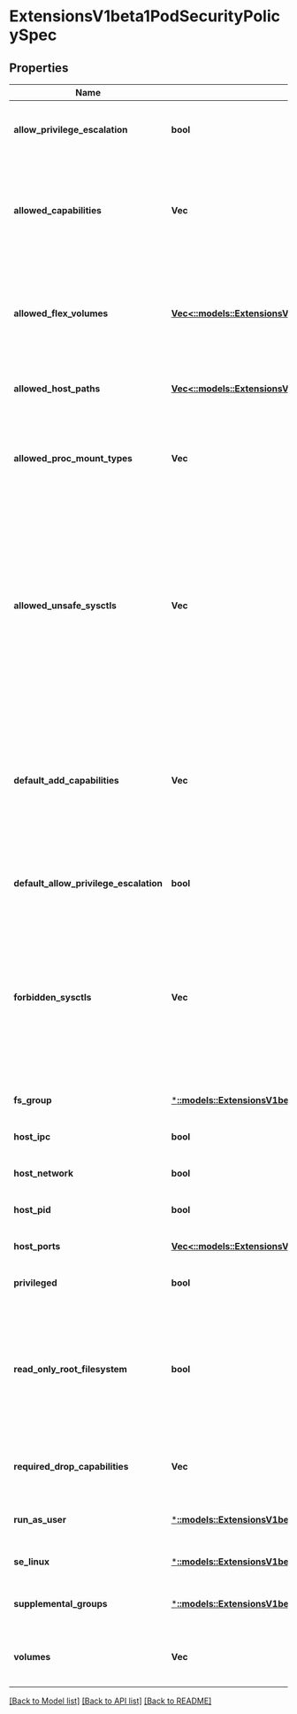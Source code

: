 # ExtensionsV1beta1PodSecurityPolicySpec

## Properties
Name | Type | Description | Notes
------------ | ------------- | ------------- | -------------
**allow_privilege_escalation** | **bool** | allowPrivilegeEscalation determines if a pod can request to allow privilege escalation. If unspecified, defaults to true. | [optional] [default to null]
**allowed_capabilities** | **Vec<String>** | allowedCapabilities is a list of capabilities that can be requested to add to the container. Capabilities in this field may be added at the pod author&#39;s discretion. You must not list a capability in both allowedCapabilities and requiredDropCapabilities. | [optional] [default to null]
**allowed_flex_volumes** | [**Vec<::models::ExtensionsV1beta1AllowedFlexVolume>**](extensions.v1beta1.AllowedFlexVolume.md) | allowedFlexVolumes is a whitelist of allowed Flexvolumes.  Empty or nil indicates that all Flexvolumes may be used.  This parameter is effective only when the usage of the Flexvolumes is allowed in the \&quot;volumes\&quot; field. | [optional] [default to null]
**allowed_host_paths** | [**Vec<::models::ExtensionsV1beta1AllowedHostPath>**](extensions.v1beta1.AllowedHostPath.md) | allowedHostPaths is a white list of allowed host paths. Empty indicates that all host paths may be used. | [optional] [default to null]
**allowed_proc_mount_types** | **Vec<String>** | AllowedProcMountTypes is a whitelist of allowed ProcMountTypes. Empty or nil indicates that only the DefaultProcMountType may be used. This requires the ProcMountType feature flag to be enabled. | [optional] [default to null]
**allowed_unsafe_sysctls** | **Vec<String>** | allowedUnsafeSysctls is a list of explicitly allowed unsafe sysctls, defaults to none. Each entry is either a plain sysctl name or ends in \&quot;*\&quot; in which case it is considered as a prefix of allowed sysctls. Single * means all unsafe sysctls are allowed. Kubelet has to whitelist all allowed unsafe sysctls explicitly to avoid rejection.  Examples: e.g. \&quot;foo/_*\&quot; allows \&quot;foo/bar\&quot;, \&quot;foo/baz\&quot;, etc. e.g. \&quot;foo.*\&quot; allows \&quot;foo.bar\&quot;, \&quot;foo.baz\&quot;, etc. | [optional] [default to null]
**default_add_capabilities** | **Vec<String>** | defaultAddCapabilities is the default set of capabilities that will be added to the container unless the pod spec specifically drops the capability.  You may not list a capability in both defaultAddCapabilities and requiredDropCapabilities. Capabilities added here are implicitly allowed, and need not be included in the allowedCapabilities list. | [optional] [default to null]
**default_allow_privilege_escalation** | **bool** | defaultAllowPrivilegeEscalation controls the default setting for whether a process can gain more privileges than its parent process. | [optional] [default to null]
**forbidden_sysctls** | **Vec<String>** | forbiddenSysctls is a list of explicitly forbidden sysctls, defaults to none. Each entry is either a plain sysctl name or ends in \&quot;*\&quot; in which case it is considered as a prefix of forbidden sysctls. Single * means all sysctls are forbidden.  Examples: e.g. \&quot;foo/_*\&quot; forbids \&quot;foo/bar\&quot;, \&quot;foo/baz\&quot;, etc. e.g. \&quot;foo.*\&quot; forbids \&quot;foo.bar\&quot;, \&quot;foo.baz\&quot;, etc. | [optional] [default to null]
**fs_group** | [***::models::ExtensionsV1beta1FsGroupStrategyOptions**](extensions.v1beta1.FSGroupStrategyOptions.md) | fsGroup is the strategy that will dictate what fs group is used by the SecurityContext. | [default to null]
**host_ipc** | **bool** | hostIPC determines if the policy allows the use of HostIPC in the pod spec. | [optional] [default to null]
**host_network** | **bool** | hostNetwork determines if the policy allows the use of HostNetwork in the pod spec. | [optional] [default to null]
**host_pid** | **bool** | hostPID determines if the policy allows the use of HostPID in the pod spec. | [optional] [default to null]
**host_ports** | [**Vec<::models::ExtensionsV1beta1HostPortRange>**](extensions.v1beta1.HostPortRange.md) | hostPorts determines which host port ranges are allowed to be exposed. | [optional] [default to null]
**privileged** | **bool** | privileged determines if a pod can request to be run as privileged. | [optional] [default to null]
**read_only_root_filesystem** | **bool** | readOnlyRootFilesystem when set to true will force containers to run with a read only root file system.  If the container specifically requests to run with a non-read only root file system the PSP should deny the pod. If set to false the container may run with a read only root file system if it wishes but it will not be forced to. | [optional] [default to null]
**required_drop_capabilities** | **Vec<String>** | requiredDropCapabilities are the capabilities that will be dropped from the container.  These are required to be dropped and cannot be added. | [optional] [default to null]
**run_as_user** | [***::models::ExtensionsV1beta1RunAsUserStrategyOptions**](extensions.v1beta1.RunAsUserStrategyOptions.md) | runAsUser is the strategy that will dictate the allowable RunAsUser values that may be set. | [default to null]
**se_linux** | [***::models::ExtensionsV1beta1SeLinuxStrategyOptions**](extensions.v1beta1.SELinuxStrategyOptions.md) | seLinux is the strategy that will dictate the allowable labels that may be set. | [default to null]
**supplemental_groups** | [***::models::ExtensionsV1beta1SupplementalGroupsStrategyOptions**](extensions.v1beta1.SupplementalGroupsStrategyOptions.md) | supplementalGroups is the strategy that will dictate what supplemental groups are used by the SecurityContext. | [default to null]
**volumes** | **Vec<String>** | volumes is a white list of allowed volume plugins. Empty indicates that no volumes may be used. To allow all volumes you may use &#39;*&#39;. | [optional] [default to null]

[[Back to Model list]](../README.md#documentation-for-models) [[Back to API list]](../README.md#documentation-for-api-endpoints) [[Back to README]](../README.md)


